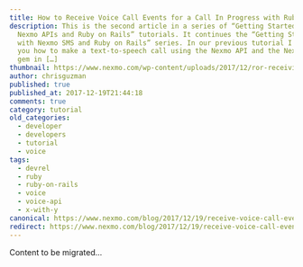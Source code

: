 ```yaml
---
title: How to Receive Voice Call Events for a Call In Progress with Ruby on Rails
description: This is the second article in a series of “Getting Started with
  Nexmo APIs and Ruby on Rails” tutorials. It continues the “Getting Started
  with Nexmo SMS and Ruby on Rails” series. In our previous tutorial I showed
  you how to make a text-to-speech call using the Nexmo API and the Nexmo Ruby
  gem in […]
thumbnail: https://www.nexmo.com/wp-content/uploads/2017/12/ror-receiving-call-events.png
author: chrisguzman
published: true
published_at: 2017-12-19T21:44:18
comments: true
category: tutorial
old_categories:
  - developer
  - developers
  - tutorial
  - voice
tags:
  - devrel
  - ruby
  - ruby-on-rails
  - voice
  - voice-api
  - x-with-y
canonical: https://www.nexmo.com/blog/2017/12/19/receive-voice-call-events-call-progress-ruby-rails-dr
redirect: https://www.nexmo.com/blog/2017/12/19/receive-voice-call-events-call-progress-ruby-rails-dr
---
```

Content to be migrated...